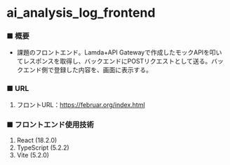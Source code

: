# ai_analysis_log_frontend
### ■ 概要
- 課題のフロントエンド。Lamda+API Gatewayで作成したモックAPIを叩いてレスポンスを取得し、バックエンドにPOSTリクエストとして送る。バックエンド側で登録した内容を、画面に表示する。
### ■ URL
1. フロントURL：https://februar.org/index.html
### ■ フロントエンド使用技術
1. React (18.2.0)
2. TypeScript (5.2.2)
3. Vite (5.2.0)
